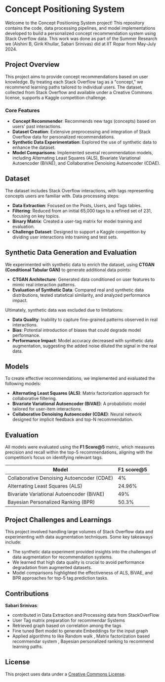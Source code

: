 # Concept Positioning System

Welcome to the Concept Positioning System project! This repository contains the code, data processing pipelines, and model implementations developed to build a personalized concept recommendation system using Stack Overflow data. This work was done as part of the Summer Research we (Aishini B, Girik Khullar, Sabari Srinivas) did at IIT Ropar from May-July 2024.

## Project Overview

This project aims to provide concept recommendations based on user knowledge. By treating each Stack Overflow tag as a "concept," we recommend learning paths tailored to individual users. The dataset, collected from Stack Overflow and available under a Creative Commons license, supports a Kaggle competition challenge.

### Core Features

- **Concept Recommender**: Recommends new tags (concepts) based on users' past interactions.
- **Dataset Creation**: Extensive preprocessing and integration of Stack Overflow data for personalized recommendations.
- **Synthetic Data Experimentation**: Explored the use of synthetic data to enhance the dataset.
- **Model Comparisons**: Implemented several recommendation models, including Alternating Least Squares (ALS), Bivariate Variational Autoencoder (BiVAE), and Collaborative Denoising Autoencoder (CDAE).

## Dataset

The dataset includes Stack Overflow interactions, with tags representing concepts users are familiar with. Data processing steps:

- **Data Extraction**: Focused on the Posts, Users, and Tags tables.
- **Filtering**: Reduced from an initial 65,000 tags to a refined set of 231, focusing on key topics.
- **Binary Matrix**: Created a user-tag matrix for model training and evaluation.
- **Challenge Dataset**: Designed to support a Kaggle competition by dividing user interactions into training and test sets.

## Synthetic Data Generation and Evaluation

We experimented with synthetic data to enrich the dataset, using **CTGAN (Conditional Tabular GAN)** to generate additional data points:

- **CTGAN Architecture**: Generated data conditioned on user features to mimic real interaction patterns.
- **Evaluation of Synthetic Data**: Compared real and synthetic data distributions, tested statistical similarity, and analyzed performance impact.
  
Ultimately, synthetic data was excluded due to limitations:

- **Data Quality**: Inability to capture fine-grained patterns observed in real interactions.
- **Bias**: Potential introduction of biases that could degrade model performance.
- **Performance Impact**: Model accuracy decreased with synthetic data augmentation, suggesting the added noise diluted the signal in the real data.

## Models

To create effective recommendations, we implemented and evaluated the following models:

- **Alternating Least Squares (ALS)**: Matrix factorization approach for collaborative filtering.
- **Bivariate Variational Autoencoder (BiVAE)**: A probabilistic model tailored for user-item interactions.
- **Collaborative Denoising Autoencoder (CDAE)**: Neural network designed for implicit feedback and top-N recommendation.

## Evaluation

All models were evaluated using the **F1 Score@5** metric, which measures precision and recall within the top-5 recommendations, aligning with the competition’s focus on identifying relevant tags.

| **Model**                                | **F1 score@5** |
|------------------------------------------|-----------------|
| Collaborative Denoising Autoencoder (CDAE) | 4%              |
| Alternating Least Squares (ALS)         | 24.96%          |
| Bivariate Variational Autoencoder (BiVAE) | 49%             |
| Bayesian Personalized Ranking (BPR)     | 50.3%           |


## Project Challenges and Learnings

This project involved handling large volumes of Stack Overflow data and experimenting with data augmentation techniques. Some key takeaways include:

- The synthetic data experiment provided insights into the challenges of data augmentation for recommendation systems.
- We learned that high data quality is crucial to avoid performance degradation from augmented datasets.
- Model comparisons highlighted the effectiveness of ALS, BiVAE, and BPR approaches for top-5 tag prediction tasks.

## Contributions
**Sabari Srinivas**:
- contributed in Data Extraction and Processing data from StackOverFlow
- User Tag matrix preparation for recommendar Systems
- Retrieved graph based on correlation among the tags
- Fine tuned Bert model to generate Embeddings for the input graph
- Applied algorithms to like Random walk , Matrix factorization based recommendar system , Bayesian personalized ranking to recommend learning paths.

## License

This project uses data under a [Creative Commons License](https://creativecommons.org/licenses/).
